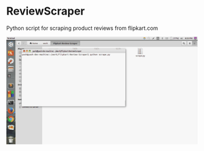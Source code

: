 # ReviewScraper
Python script for scraping product reviews from flipkart.com

![Flipkart Review Scaraper Demo](/demo.gif?raw=true "Flipkart Review Scaraper Demo")
